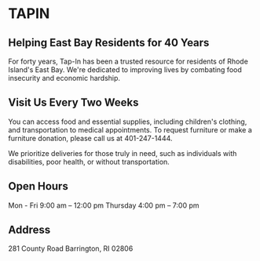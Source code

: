 # TAPIN
## Helping East Bay Residents for 40 Years
For forty years, Tap-In has been a trusted resource for residents of Rhode Island's East Bay. We're dedicated to improving lives by combating food insecurity and economic hardship. 
## Visit Us Every Two Weeks 
You can access food and essential supplies, including children's clothing, and transportation to medical appointments. To request furniture or make a furniture donation, please call us at 401-247-1444.
 
We prioritize deliveries for those truly in need, such as individuals with disabilities, poor health, or without transportation.
## Open Hours
Mon - Fri    9:00 am – 12:00 pm
Thursday     4:00 pm – 7:00 pm
## Address
281 County Road
Barrington, RI 02806

